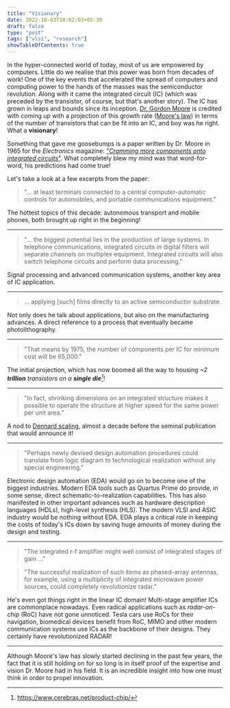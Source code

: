 ```yaml
---
title: "Visionary"
date: 2022-10-03T18:02:03+05:30
draft: false
type: "post"
tags: ["vlsi", "research"]
showTableOfContents: true
---
```


In the hyper-connected world of today, most of us are empowered by computers.
Little do we realise that this power was born from decades of work! One of the
key events that accelerated the spread of computers and computing power to the
hands of the masses was the semiconductor revolution. Along with it came the
integrated circuit (IC) (which was preceded by the transistor, of course, but
that's another story). The IC has grown in leaps and bounds since its inception.
[Dr. Gordon Moore](https://en.wikipedia.org/wiki/Gordon_Moore) is credited with
coming up with a projection of this growth rate ([Moore's
law](https://en.wikipedia.org/wiki/Moore%27s_law)) in terms of the number of
transistors that can be fit into an IC, and boy was he right. What a
**visionary**!

Something that gave me goosebumps is a paper written by Dr. Moore in 1965 for
the _Electronics_ magazine: ["_Cramming more components onto integrated
circuits_"](https://newsroom.intel.com/wp-content/uploads/sites/11/2018/05/moores-law-electronics.pdf).
What completely blew my mind was that word-for-word, his predictions had come
true!

Let's take a look at a few excerpts from the paper:

> "... at least terminals connected to a central computer-automatic controls for
> automobiles, and portable communications equipment."

The hottest topics of this decade: autonomous transport and mobile phones, both
brought up right in the beginning!

---

> "... the biggest potential lies in the production of large systems. In
> telephone communications, integrated circuits in digital filters will separate
> channels on multiplex equipment. Integrated circuits will also switch
> telephone circuits and perform data processing."

Signal processing and advanced communication systems, another key area of IC
application.

---

> ... applying [such] films directly to an active semiconductor substrate.

Not only does he talk about applications, but also on the manufacturing
advances. A direct reference to a process that eventually became
photolithography.

---

> "That means by 1975, the number of components per IC for minimum cost will
> be 65,000."

The initial projection, which has now boomed all the way to housing <cite>~2
**trillion** transistors on a **single die**[^1]</cite>!

[^1]: https://www.cerebras.net/product-chip/

---

> "In fact, shrinking dimensions on an integrated structure makes it possible to
> operate the structure at higher speed for the same power per unit area."

A nod to [Dennard scaling](https://en.wikipedia.org/wiki/Dennard_scaling),
almost a decade before the seminal publication that would announce it!

---

> "Perhaps newly devised design automation procedures could translate from logic
> diagram to technological realization without any special engineering."

Electronic design automation (EDA) would go on to become one of the biggest
industries. Modern EDA tools such as Quartus Prime do provide, in some sense,
direct schematic-to-realization capabilities. This has also manifested in other
important advances such as hardware description languages (HDLs), high-level
synthesis (HLS). The modern VLSI and ASIC industry would be nothing without EDA.
EDA plays a critical role in keeping the costs of today's ICs down by saving
huge amounts of money during the design and testing.

---

> "The integrated r-f amplifier might well consist of integrated stages of gain
> ..."

> "The successful realization of such items as phased-array antennas, for
> example, using a multiplicity of integrated microwave power sources, could
> completely revolutionize radar."

He's even got things right in the linear IC domain! Multi-stage amplifier ICs
are commonplace nowadays. Even radical applications such as _radar-on-chip_
(RoC) have not gone unnoticed. Tesla cars use RoCs for their navigation,
biomedical devices benefit from RoC, MIMO and other modern communication systems
use ICs as the backbone of their designs. They certainly have revolutionized
RADAR!

---

Although Moore's law has slowly started declining in the past few years, the
fact that it is still holding on for so long is in itself proof of the
expertise and vision Dr. Moore had in his field. It is an incredible insight
into how one must think in order to propel innovation.

